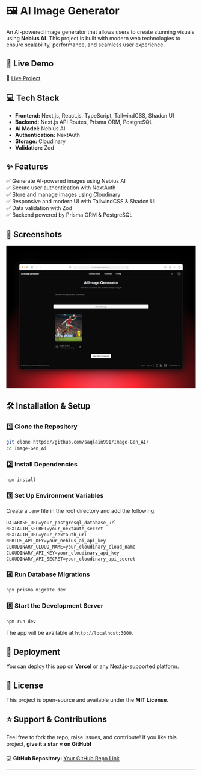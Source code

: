 # 🖼️ AI Image Generator  

An AI-powered image generator that allows users to create stunning visuals using **Nebius AI**. This project is built with modern web technologies to ensure scalability, performance, and seamless user experience.  

## 🚀 Live Demo  
🔗 [Live Project](https://genai.saqlain.work)  

## 💻 Tech Stack  
- **Frontend:** Next.js, React.js, TypeScript, TailwindCSS, Shadcn UI  
- **Backend:** Next.js API Routes, Prisma ORM, PostgreSQL  
- **AI Model:** Nebius AI  
- **Authentication:** NextAuth  
- **Storage:** Cloudinary  
- **Validation:** Zod  

## ✨ Features  
✅ Generate AI-powered images using Nebius AI  
✅ Secure user authentication with NextAuth  
✅ Store and manage images using Cloudinary  
✅ Responsive and modern UI with TailwindCSS & Shadcn UI  
✅ Data validation with Zod  
✅ Backend powered by Prisma ORM & PostgreSQL  

## 📸 Screenshots  

![Project Screenshot](public/project-img.png)


## 🛠️ Installation & Setup  

### 1️⃣ Clone the Repository  
```sh  
git clone https://github.com/saqlain991/Image-Gen_AI/  
cd Image-Gen_Ai  
```

### 2️⃣ Install Dependencies  
```sh  
npm install  
```

### 3️⃣ Set Up Environment Variables  
Create a `.env` file in the root directory and add the following:  
```env  
DATABASE_URL=your_postgresql_database_url  
NEXTAUTH_SECRET=your_nextauth_secret  
NEXTAUTH_URL=your_nextauth_url  
NEBIUS_API_KEY=your_nebius_ai_api_key  
CLOUDINARY_CLOUD_NAME=your_cloudinary_cloud_name  
CLOUDINARY_API_KEY=your_cloudinary_api_key  
CLOUDINARY_API_SECRET=your_cloudinary_api_secret  
```

### 4️⃣ Run Database Migrations  
```sh  
npx prisma migrate dev  
```

### 5️⃣ Start the Development Server  
```sh  
npm run dev  
```
The app will be available at `http://localhost:3000`.  

## 🚀 Deployment  
You can deploy this app on **Vercel** or any Next.js-supported platform.  


## 📜 License  
This project is open-source and available under the **MIT License**.  

## ⭐ Support & Contributions  
Feel free to fork the repo, raise issues, and contribute! If you like this project, **give it a star ⭐ on GitHub!**  

💻 **GitHub Repository:** [Your GitHub Repo Link](https://github.com/saqlain991/Image-Gen_AI/)  

---

